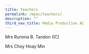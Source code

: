 ```yaml
---
title: Teachers
permalink: /mpac/teachers/
description: ""
third_nav_title: Media Production AC
---
```

Mrs Runima B. Tandon (IC)

Mrs Choy Hoay Min